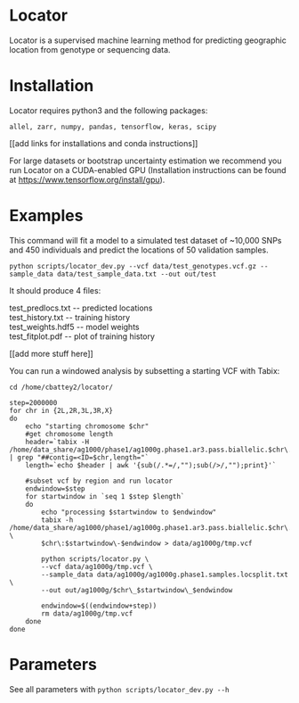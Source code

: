 # Locator

Locator is a supervised machine learning method for predicting geographic location from
genotype or sequencing data. 

# Installation 

Locator requires python3 and the following packages:
```
allel, zarr, numpy, pandas, tensorflow, keras, scipy 
```

[[add links for installations and conda instructions]]
 
For large datasets or bootstrap uncertainty estimation we recommend you 
run Locator on a CUDA-enabled GPU (Installation 
instructions can be found at https://www.tensorflow.org/install/gpu).

# Examples

This command will fit a model to a simulated test dataset of 
~10,000 SNPs and 450 individuals and predict the locations of 50 validation samples. 

```
python scripts/locator_dev.py --vcf data/test_genotypes.vcf.gz --sample_data data/test_sample_data.txt --out out/test
```

It should produce 4 files: 

test_predlocs.txt -- predicted locations   
test_history.txt -- training history  
test_weights.hdf5 -- model weights   
test_fitplot.pdf -- plot of training history   

[[add more stuff here]]

You can run a windowed analysis by subsetting a starting VCF with Tabix:

```
cd /home/cbattey2/locator/

step=2000000
for chr in {2L,2R,3L,3R,X}
do
	echo "starting chromosome $chr"
	#get chromosome length
	header=`tabix -H /home/data_share/ag1000/phase1/ag1000g.phase1.ar3.pass.biallelic.$chr\.vcf.gz | grep "##contig=<ID=$chr,length="`
	length=`echo $header | awk '{sub(/.*=/,"");sub(/>/,"");print}'` 
	
	#subset vcf by region and run locator
	endwindow=$step
	for startwindow in `seq 1 $step $length`
	do 
		echo "processing $startwindow to $endwindow"
		tabix -h /home/data_share/ag1000/phase1/ag1000g.phase1.ar3.pass.biallelic.$chr\.vcf.gz \
		$chr\:$startwindow\-$endwindow > data/ag1000g/tmp.vcf
		
		python scripts/locator.py \
		--vcf data/ag1000g/tmp.vcf \
		--sample_data data/ag1000g/ag1000g.phase1.samples.locsplit.txt \
		--out out/ag1000g/$chr\_$startwindow\_$endwindow
		
		endwindow=$((endwindow+step))
		rm data/ag1000g/tmp.vcf
	done
done
```

# Parameters

See all parameters with `python scripts/locator_dev.py --h`

